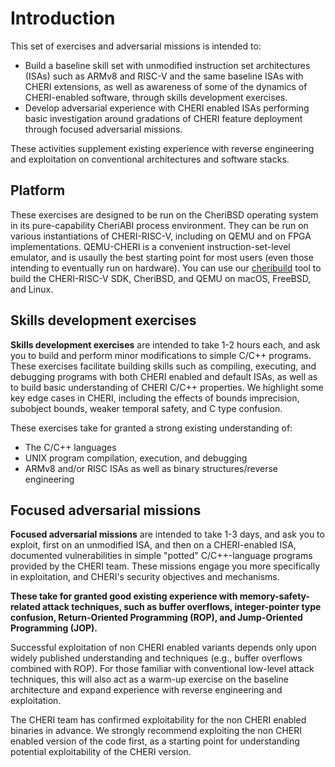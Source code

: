 # Introduction

This set of exercises and adversarial missions is intended to:

- Build a baseline skill set with unmodified instruction set
  architectures (ISAs) such as ARMv8 and RISC-V and the same
  baseline ISAs with CHERI extensions, as well as awareness
  of some of the dynamics of CHERI-enabled software, through skills development
  exercises.
- Develop adversarial experience with CHERI enabled ISAs performing basic
  investigation around gradations of CHERI feature deployment through focused
  adversarial missions.

These activities supplement existing experience
with reverse engineering and exploitation on conventional architectures
and software stacks.

## Platform

These exercises are designed to be run on the CheriBSD operating system in its
pure-capability CheriABI process environment.
They can be run on various instantiations of CHERI-RISC-V, including on QEMU
and on FPGA implementations.
QEMU-CHERI is a convenient instruction-set-level emulator, and is usaully the
best starting point for most users (even those intending to eventually run on
hardware).
You can use our [cheribuild](https://github.com/CTSRD-CHERI/cheribuild) tool
to build the CHERI-RISC-V SDK, CheriBSD, and QEMU on macOS, FreeBSD, and Linux.

## Skills development exercises

**Skills development exercises** are intended to take 1-2 hours each,
and ask you to build and perform minor modifications to simple C/C++
programs. These exercises facilitate building skills such as
compiling, executing, and debugging programs with both CHERI enabled
and default ISAs, as well as to build basic understanding of CHERI
C/C++ properties. We highlight some key edge cases in CHERI, including
the effects of bounds imprecision, subobject bounds, weaker temporal
safety, and C type confusion.

These exercises take for granted a strong existing understanding of:
- The C/C++ languages
- UNIX program compilation, execution, and debugging
- ARMv8 and/or RISC ISAs as well as binary structures/reverse engineering

## Focused adversarial missions
**Focused adversarial missions** are intended to take
1-3 days, and ask you to exploit, first on an unmodified ISA, and
then on a CHERI-enabled ISA, documented vulnerabilities in simple "potted"
C/C++-language programs provided by the CHERI team. These missions
engage you more specifically in exploitation, and CHERI's
security objectives and mechanisms.

**These take for granted good existing experience with
memory-safety-related attack techniques, such as buffer overflows,
integer-pointer type confusion, Return-Oriented Programming (ROP), and
Jump-Oriented Programming (JOP).**

Successful exploitation of non CHERI enabled variants depends only
upon widely published understanding and techniques (e.g., buffer
overflows combined with ROP). For those familiar with conventional
low-level attack techniques, this will also act as a warm-up exercise
on the baseline architecture and expand experience with reverse
engineering and exploitation.

The CHERI team has confirmed exploitability for the non CHERI enabled
binaries in advance.  We strongly recommend exploiting the non CHERI
enabled version of the code first, as a starting point for
understanding potential exploitability of the CHERI version.
